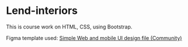 # Lend-interiors

This is course work on HTML, CSS, using Bootstrap.

Figma template used: [Simple Web and mobile UI design file (Community)](https://www.figma.com/file/U7NAkN4pIIiS6lfxSxS9iB)
